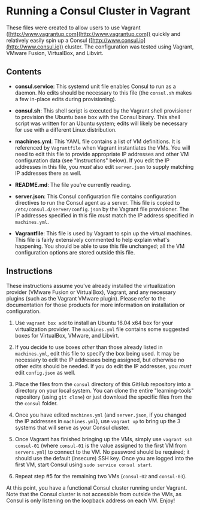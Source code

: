 # Running a Consul Cluster in Vagrant

These files were created to allow users to use Vagrant ([http://www.vagrantup.com](http://www.vagrantup.com)) quickly and relatively easily spin up a Consul ([http://www.consul.io](http://www.consul.io)) cluster. The configuration was tested using Vagrant, VMware Fusion, VirtualBox, and Libvirt.

## Contents

* **consul.service**: This systemd unit file enables Consul to run as a daemon. No edits should be necessary to this file (the `consul.sh` makes a few in-place edits during provisioning).

* **consul.sh**: This shell script is executed by the Vagrant shell provisioner to provision the Ubuntu base box with the Consul binary. This shell script was written for an Ubuntu system; edits will likely be necessary for use with a different Linux distribution.

* **machines.yml**: This YAML file contains a list of VM definitions. It is referenced by `Vagrantfile` when Vagrant instantiates the VMs. You will need to edit this file to provide appropriate IP addresses and other VM configuration data (see "Instructions" below). If you edit the IP addresses in this file, you _must_ also edit `server.json` to supply matching IP addresses there as well.

* **README.md**: The file you're currently reading.

* **server.json**: This Consul configuration file contains configuration directives to run the Consul agent as a server. This file is copied to `/etc/consul.d/server/config.json` by the Vagrant file provisioner. The IP addresses specified in this file _must_ match the IP address specified in `machines.yml`.

* **Vagrantfile**: This file is used by Vagrant to spin up the virtual machines. This file is fairly extensively commented to help explain what's happening. You should be able to use this file unchanged; all the VM configuration options are stored outside this file.

## Instructions

These instructions assume you've already installed the virtualization provider (VMware Fusion or VirtualBox), Vagrant, and any necessary plugins (such as the Vagrant VMware plugin). Please refer to the documentation for those products for more information on installation or configuration.

1. Use `vagrant box add` to install an Ubuntu 16.04 x64 box for your virtualization provider. The `machines.yml` file contains some suggested boxes for VirtualBox, VMware, and Libvirt.

2. If you decide to use boxes _other_ than those already listed in `machines.yml`, edit this file to specify the box being used. It may be necessary to edit the IP addresses being assigned, but otherwise no other edits should be needed. If you do edit the IP addresses, you _must_ edit `config.json` as well.

3. Place the files from the `consul` directory of this GitHub repository into a directory on your local system. You can clone the entire "learning-tools" repository (using `git clone`) or just download the specific files from the the `consul` folder.

4. Once you have edited `machines.yml` (and `server.json`, if you changed the IP addresses in `machines.yml`), use `vagrant up` to bring up the 3 systems that will serve as your Consul cluster.

5. Once Vagrant has finished bringing up the VMs, simply use `vagrant ssh consul-01` (where `consul-01` is the value assigned to the first VM from `servers.yml`) to connect to the VM. No password should be required; it should use the default (insecure) SSH key. Once you are logged into the first VM, start Consul using `sudo service consul start`.

6. Repeat step #5 for the remaining two VMs (`consul-02` and `consul-03`).

At this point, you have a functional Consul cluster running under Vagrant. Note that the Consul cluster is not accessible from outside the VMs, as Consul is only listening on the loopback address on each VM. Enjoy!

